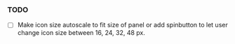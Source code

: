 ### TODO

- [ ]  Make icon size autoscale to fit size of panel or add spinbutton to let user change icon size between 16, 24, 32, 48 px.
